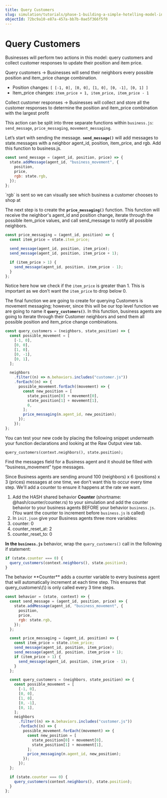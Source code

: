 ```yaml
---
title: Query Customers
slug: simulation/tutorials/phase-1-building-a-simple-hotelling-model-in-2d/query-customers
objectId: 72bc9a10-e87a-457a-bb7b-0ae5f366f5f0
---
```


# Query Customers

Businesses will perform two actions in this model: query customers and collect customer responses to update their position and item price.

<Hint style="info">
  
Query customers → Businesses will send their neighbors every possible position and item_price change combination.

- Position changes: `[ [-1, 0], [0, 0], [1, 0], [0, -1], [0, 1] ]`
- Item_price changes: `item_price + 1, item_price, item_price - 1`

Collect customer responses → Businesses will collect and store all the customer responses to determine the position and item_price combination with the largest profit
</Hint>

This action can be split into three separate functions within `business.js`: `send_message`, `price_messaging`, `movement_messaging`.

Let’s start with sending the message. **`send_message()`** will add messages to state.messages with a neighbor agent_id, position, item_price, and rgb. Add this function to business.js.

<Tabs>
<Tab title="business.js" >

```javascript
const send_message = (agent_id, position, price) => {
  state.addMessage(agent_id, "business_movement", {
    position,
    price,
    rgb: state.rgb,
  });
};
```

</Tab>
</Tabs>

<Hint style="info">
`rgb` is sent so we can visually see which business a customer chooses to shop at
</Hint>

The next step is to create the **`price_messaging()`** function. This function will receive the neighbor's agent_id and position change, iterate through the possible item_price values, and call send_message to notify all possible neighbors.

```javascript
const price_messaging = (agent_id, position) => {
  const item_price = state.item_price;

  send_message(agent_id, position, item_price);
  send_message(agent_id, position, item_price + 1);

  if (item_price > 1) {
    send_message(agent_id, position, item_price - 1);
  }
};
```

Notice here how we check if the `item_price` is greater than 1. This is important as we don’t want the `item_price` to drop below 0.

The final function we are going to create for querying Customers is movement messaging; however, since this will be our top level function we are going to name it **`query_customers()`**. In this function, business agents are going to iterate through their Customer neighbors and send them all possible position and item_price change combinations.

```javascript
const query_customers = (neighbors, state_position) => {
  const possible_movement = [
    [-1, 0],
    [0, 0],
    [1, 0],
    [0, -1],
    [0, 1],
  ];

  neighbors
    .filter((n) => n.behaviors.includes("customer.js"))
    .forEach((n) => {
      possible_movement.forEach((movement) => {
        const new_position = [
          state_position[0] + movement[0],
          state_position[1] + movement[1],
          0,
        ];
        price_messaging(n.agent_id, new_position);
      });
    });
};
```

You can test your new code by placing the following snippet underneath your function declarations and looking at the Raw Output view tab.

```text
query_customers(context.neighbors(), state.position);
```

Find the messages field for a Business agent and it should be filled with “business_movement” type messages.

<Hint style="danger" >

Since Business agents are sending around 100 \(neighbors\) x 6 \(positions\) x 3 \(prices\) messages at one time, we don’t want this to occur every time step. We'll add a counter to ensure it happens at the rate we want.

1.  Add the HASH shared behavior **Counter** \(shortname: @hash/counter/counter.rs\) to your simulation and add the counter behavior to your business agents BEFORE your behavior `business.js`. \(You want the counter to increment before `business.js` is called\)
1.  In `init.json` give your Business agents three more variables:
1.  counter: 0
1.  counter_reset_at: 2
1.  counter_reset_to: 0

**In the `business.js`** behavior, wrap the `query_customers()` call in the following if statement:
</Hint>

```javascript
if (state.counter === 0) {
  query_customers(context.neighbors(), state.position);
}
```

<Hint style="danger" >
The behavior **Counter** adds a counter variable to every business agent that will automatically increment at each time step. This ensures that query_customers\(\) is only called every 3 time steps.
</Hint>

<Tabs>
<Tab title="business.js" >

```javascript
const behavior = (state, context) => {
  const send_message = (agent_id, position, price) => {
    state.addMessage(agent_id, "business_movement", {
      position,
      price,
      rgb: state.rgb,
    });
  };

  const price_messaging = (agent_id, position) => {
    const item_price = state.item_price;
    send_message(agent_id, position, item_price);
    send_message(agent_id, position, item_price + 1);
    if (item_price > 1) {
      send_message(agent_id, position, item_price - 1);
    }
  };

  const query_customers = (neighbors, state_position) => {
    const possible_movement = [
      [-1, 0],
      [0, 0],
      [1, 0],
      [0, -1],
      [0, 1],
    ];
    neighbors
      .filter((n) => n.behaviors.includes("customer.js"))
      .forEach((n) => {
        possible_movement.forEach((movement) => {
          const new_position = [
            state_position[0] + movement[0],
            state_position[1] + movement[1],
          ];
          price_messaging(n.agent_id, new_position);
        });
      });
  };

  if (state.counter === 0) {
    query_customers(context.neighbors(), state.position);
  }
};
```

</Tab>
</Tabs>
